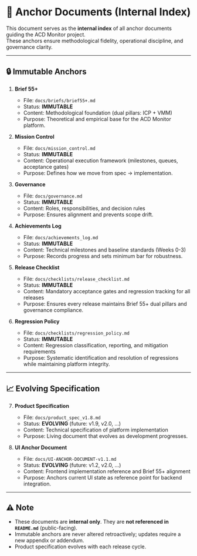 # 📑 Anchor Documents (Internal Index)

This document serves as the **internal index** of all anchor documents guiding the ACD Monitor project.  
These anchors ensure methodological fidelity, operational discipline, and governance clarity.

---

## 🔒 Immutable Anchors

1. **Brief 55+**  
   - File: `docs/briefs/brief55+.md`  
   - Status: **IMMUTABLE**  
   - Content: Methodological foundation (dual pillars: ICP + VMM)  
   - Purpose: Theoretical and empirical base for the ACD Monitor platform.

2. **Mission Control**  
   - File: `docs/mission_control.md`  
   - Status: **IMMUTABLE**  
   - Content: Operational execution framework (milestones, queues, acceptance gates)  
   - Purpose: Defines how we move from spec → implementation.

3. **Governance**  
   - File: `docs/governance.md`  
   - Status: **IMMUTABLE**  
   - Content: Roles, responsibilities, and decision rules  
   - Purpose: Ensures alignment and prevents scope drift.

4. **Achievements Log**  
   - File: `docs/achievements_log.md`  
   - Status: **IMMUTABLE**  
   - Content: Technical milestones and baseline standards (Weeks 0-3)  
   - Purpose: Records progress and sets minimum bar for robustness.

5. **Release Checklist**  
   - File: `docs/checklists/release_checklist.md`  
   - Status: **IMMUTABLE**  
   - Content: Mandatory acceptance gates and regression tracking for all releases  
   - Purpose: Ensures every release maintains Brief 55+ dual pillars and governance compliance.

6. **Regression Policy**  
   - File: `docs/checklists/regression_policy.md`  
   - Status: **IMMUTABLE**  
   - Content: Regression classification, reporting, and mitigation requirements  
   - Purpose: Systematic identification and resolution of regressions while maintaining platform integrity.

---

## 📈 Evolving Specification

7. **Product Specification**  
   - File: `docs/product_spec_v1.8.md`  
   - Status: **EVOLVING** (future: v1.9, v2.0, …)  
   - Content: Technical specification of platform implementation  
   - Purpose: Living document that evolves as development progresses.

8. **UI Anchor Document**  
   - File: `docs/UI-ANCHOR-DOCUMENT-v1.1.md`  
   - Status: **EVOLVING** (future: v1.2, v2.0, …)  
   - Content: Frontend implementation reference and Brief 55+ alignment  
   - Purpose: Anchors current UI state as reference point for backend integration.

---

## ⚠️ Note

- These documents are **internal only**. They are **not referenced in `README.md`** (public-facing).  
- Immutable anchors are never altered retroactively; updates require a new appendix or addendum.  
- Product specification evolves with each release cycle.
